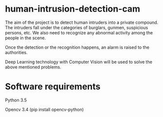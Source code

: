 # human-intrusion-detection-cam

The aim of the project is to detect human intruders into a private compound. The intruders fall under the categories of burglars,
gunmen, suspicious persons, etc. We also need to recognize any abnormal activity among the people in the scene.

Once the detection or the recognition happens, an alarm is raised to the authorities.

Deep Learning technology with Computer Vision will be used to solve the above mentioned problems.


# Software requirements

Python 3.5

Opencv 3.4 (pip install opencv-python)
